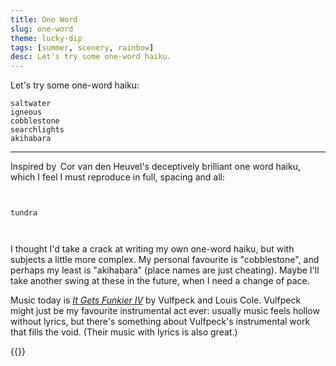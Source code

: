 ```yaml
---
title: One Word
slug: one-word
theme: lucky-dip
tags: [summer, scenery, rainbow]
desc: Let's try some one-word haiku.
---
```


Let's try some one-word haiku:

```
saltwater
igneous
cobblestone
searchlights
akihabara
```

<!--more-->

---

Inspired by  Cor van den Heuvel's deceptively brilliant one word haiku, which I feel I must reproduce in full, spacing and all:


<pre><code>

tundra


</code></pre>

I thought I'd take a crack at writing my own one-word haiku, but with subjects a little more complex.
My personal favourite is "cobblestone", and perhaps my least is "akihabara" (place names are just cheating).
Maybe I'll take another swing at these in the future, when I need a change of pace.

Music today is [*It Gets Funkier IV*][1] by Vulfpeck and Louis Cole.
Vulfpeck might just be my favourite instrumental act ever: usually music feels hollow without lyrics, but there's something about Vulfpeck's instrumental work that fills the void.
(Their music with lyrics is also great.)

[1]: https://www.youtube.com/watch?v=Nq5LMGtBmis

{{<youtube Nq5LMGtBmis>}}
